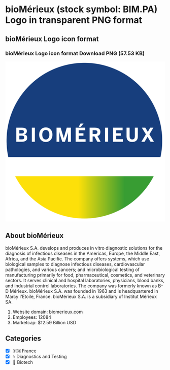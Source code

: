 # bioMérieux (stock symbol: BIM.PA) Logo in transparent PNG format

## bioMérieux Logo icon format

### bioMérieux Logo icon format Download PNG (57.53 KB)

![bioMérieux Logo icon format Download PNG (57.53 KB)](/img/orig/BIM.PA-b0a1a96b.png)

## About bioMérieux

bioMérieux S.A. develops and produces in vitro diagnostic solutions for the diagnosis of infectious diseases in the Americas, Europe, the Middle East, Africa, and the Asia Pacific. The company offers systems, which use biological samples to diagnose infectious diseases, cardiovascular pathologies, and various cancers; and microbiological testing of manufacturing primarily for food, pharmaceutical, cosmetics, and veterinary sectors. It serves clinical and hospital laboratories, physicians, blood banks, and industrial control laboratories. The company was formerly known as B-D Mérieux. bioMérieux S.A. was founded in 1963 and is headquartered in Marcy l'Etoile, France. bioMérieux S.A. is a subsidiary of Institut Mérieux SA.

1. Website domain: biomerieux.com
2. Employees: 12084
3. Marketcap: $12.59 Billion USD


## Categories
- [x] 🇫🇷 France
- [x] ⚕️ Diagnostics and Testing
- [x] 🧬 Biotech
